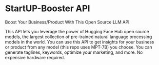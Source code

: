 # StartUP-Booster API
Boost Your Business/Product With This Open Source LLM API

This API lets you leverage the power of Hugging Face Hub open source models, the largest collection of pre-trained natural language processing models in the world. You can use this API to get insights for your business or product from any model (this repo uses MPT-7B) you choose. You can generate taglines, keywords, optimize your marketing, and more. No expensive hardware required.
